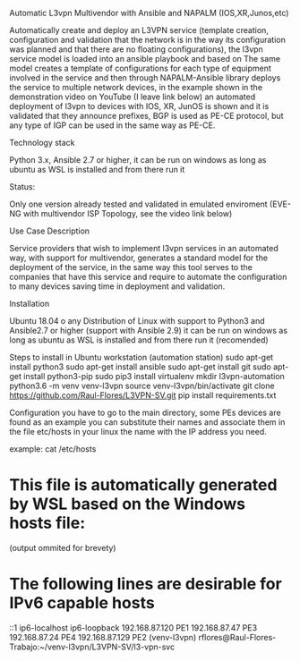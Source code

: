 Automatic L3vpn Multivendor with Ansible and NAPALM (IOS,XR,Junos,etc)

Automatically create and deploy an L3VPN service (template creation, configuration and validation that the network is in the way its configuration was planned and that there are no floating configurations), the l3vpn service model is loaded into an ansible playbook and based on The same model creates a template of configurations for each type of equipment involved in the service and then through NAPALM-Ansible library deploys the service to multiple network devices, in the example shown in the demonstration video on YouTube (I leave link below) an automated deployment of l3vpn to devices with IOS, XR, JunOS is shown and it is validated that they announce prefixes, BGP is used as PE-CE protocol, but any type of IGP can be used in the same way as PE-CE.

Technology stack

Python 3.x, Ansible 2.7 or higher, it can be run on windows as long as ubuntu as WSL is installed and from there run it

Status:

Only one version already tested and validated in emulated enviroment (EVE-NG with multivendor ISP Topology, see the video link below)

Use Case Description

Service providers that wish to implement l3vpn services in an automated way, with support for multivendor, generates a standard model for the deployment of the service, in the same way this tool serves to the companies that have this service and require to automate the configuration to many devices saving time in deployment and validation.

Installation

Ubuntu 18.04 o any Distribution of Linux with support to Python3 and Ansible2.7 or higher (support with Ansible 2.9)
it can be run on windows as long as ubuntu as WSL is installed and from there run it (recomended)

Steps to install in Ubuntu workstation (automation station) 
sudo apt-get install python3
sudo apt-get install ansible
sudo apt-get install git
sudo apt-get install python3-pip
sudo pip3 install virtualenv 
mkdir l3vpn-automation
python3.6 -m venv venv-l3vpn
source venv-l3vpn/bin/activate
git clone https://github.com/Raul-Flores/L3VPN-SV.git
pip install requirements.txt

Configuration
you have to go to the main directory, some PEs devices are found as an example you can substitute their names and associate them in the file etc/hosts in your linux the name with the IP address you need.


example:
 cat /etc/hosts
# This file is automatically generated by WSL based on the Windows hosts file:
(output ommited for brevety)
# The following lines are desirable for IPv6 capable hosts
::1     ip6-localhost ip6-loopback
192.168.87.120 PE1
192.168.87.47 PE3
192.168.87.24 PE4
192.168.87.129 PE2
(venv-l3vpn) rflores@Raul-Flores-Trabajo:~/venv-l3vpn/L3VPN-SV/l3-vpn-svc





